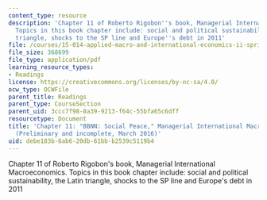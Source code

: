 ```yaml
---
content_type: resource
description: 'Chapter 11 of Roberto Rigobon''s book, Managerial International Macroeconomics.
  Topics in this book chapter include: social and political sustainability, the Latin
  triangle, shocks to the SP line and Europe''s debt in 2011'
file: /courses/15-014-applied-macro-and-international-economics-ii-spring-2016/debe183b6ab620db61bbb2539c5119b4_MIT15_014S16_Chapter11.pdf
file_size: 368699
file_type: application/pdf
learning_resource_types:
- Readings
license: https://creativecommons.org/licenses/by-nc-sa/4.0/
ocw_type: OCWFile
parent_title: Readings
parent_type: CourseSection
parent_uid: 3ccc7f98-8a39-9213-f64c-55bfa65c6dff
resourcetype: Document
title: 'Chapter 11: "BBNN: Social Peace," Managerial International Macroeconomics
  (Preliminary and incomplete, March 2016)'
uid: debe183b-6ab6-20db-61bb-b2539c5119b4
---
```

Chapter 11 of Roberto Rigobon's book, Managerial International Macroeconomics. Topics in this book chapter include: social and political sustainability, the Latin triangle, shocks to the SP line and Europe's debt in 2011